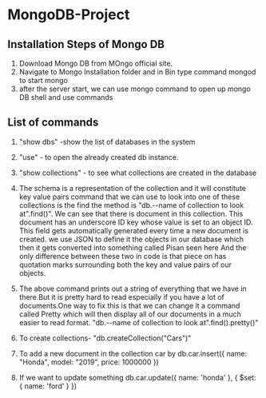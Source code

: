 # MongoDB-Project

## Installation Steps of Mongo DB
 1. Download Mongo DB from MOngo official site.
 2. Navigate to Mongo Installation folder and in Bin type command mongod to start mongo 
 3. after the server start, we can use mongo command to open up mongo DB shell and use commands
 
 ## List of commands
 1. "show dbs" -show the list of databases in the system

 2. "use" - to open the already created db instance.

 3. "show collections" - to see what collections are created in the database

 4. The schema  is a representation of the collection and it will constitute key value pairs command that we can use to look into one of these collections is the find the method is "db.--name of collection to look at".find()".
 We can see that there is document in this collection. This document has an underscore ID key whose value is set to an object ID. This field gets automatically generated every time a new document is created.
 we use JSON to define it the objects in our database which then it gets converted into something called Pisan seen here And the only difference between these two in code is that piece on has quotation marks surrounding both the key and value pairs of our objects.

 5. The above command prints out a string of everything that we have in there.But it is pretty hard to read especially if you have a lot of documents.One way to fix this is that we can change it a command called Pretty which will then display all of our documents in a much easier to read format.
 "db.--name of collection to look at".find().pretty()"

 6. To create collections- "db.createCollection("Cars")"

 7. To add a new document in the collection car by 
 db.car.insert({
     name: "Honda",
     model: "2019",
     price: 1000000
 }) 
 8. If we want to update something
db.car.update({
    name: 'honda'
    },
    { $set: {
     name: 'ford'
    }
})